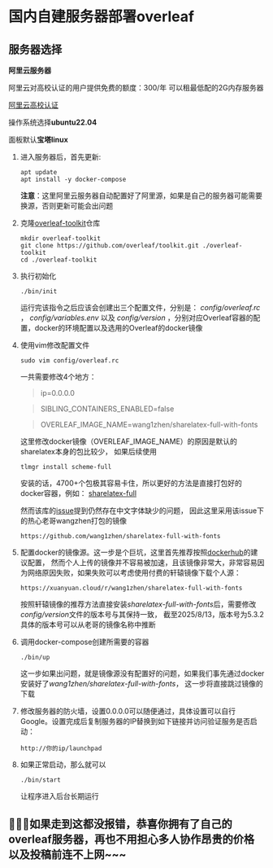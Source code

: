 # 国内自建服务器部署overleaf

## 服务器选择

**阿里云服务器**

阿里云对高校认证的用户提供免费的额度：300/年 可以租最低配的2G内存服务器

[阿里云高校认证](https://www.aliyun.com/benefit/select/gaoxiao)

操作系统选择**ubuntu22.04** 

面板默认**宝塔linux**

1.  进入服务器后，首先更新:

        apt update
        apt install -y docker-compose
      **注意**：这里阿里云服务器自动配置好了阿里源，如果是自己的服务器可能需要换源，否则更新可能会出问题

2.  克隆[overleaf-toolkit](https://github.com/overleaf/toolkit)仓库

        mkdir overleaf-toolkit
        git clone https://github.com/overleaf/toolkit.git ./overleaf-toolkit
        cd ./overleaf-toolkit
    
3.  执行初始化

        ./bin/init
      运行完该指令之后应该会创建出三个配置文件，分别是： *config/overleaf.rc* ， *config/variables.env* 以及 *config/version* ，分别对应Overleaf容器的配置，docker的环境配置以及选用的Overleaf的docker镜像

4.  使用vim修改配置文件

        sudo vim config/overleaf.rc
    一共需要修改4个地方：

    >  ip=0.0.0.0

    >  SIBLING_CONTAINERS_ENABLED=false

    >  OVERLEAF_IMAGE_NAME=wang1zhen/sharelatex-full-with-fonts
    
    这里修改docker镜像（OVERLEAF_IMAGE_NAME）的原因是默认的sharelatex本身的包比较少，
    如果后续使用

        tlmgr install scheme-full
    
    安装的话，4700+个包极其容易卡住，所以更好的方法是直接打包好的docker容器，例如：
    [sharelatex-full](https://github.com/tuetenk0pp/sharelatex-full)

    然而该库的[issue](https://github.com/tuetenk0pp/sharelatex-full/issues/72#issuecomment-2555964857)提到仍然存在中文字体缺少的问题，
    因此这里采用该issue下的热心老哥wangzhen打包的镜像
    
        https://github.com/wang1zhen/sharelatex-full-with-fonts

5.  配置docker的镜像源。这一步是个巨坑，这里首先推荐按照[dockerhub](https://github.com/dongyubin/DockerHub)的建议配置，
然而个人上传的镜像并不容易被加速，且该镜像非常大，非常容易因为网络原因失败，如果失败可以考虑使用付费的轩辕镜像下载个人源：

        https://xuanyuan.cloud/r/wang1zhen/sharelatex-full-with-fonts

    按照轩辕镜像的推荐方法直接安装*sharelatex-full-with-fonts*后，需要修改*config/version*文件的版本号与其保持一致，
    截至2025/8/13，版本号为5.3.2 具体的版本号可以从老哥的镜像名称中推断

6.  调用docker-compose创建所需要的容器

        ./bin/up

    这一步如果出问题，就是镜像源没有配置好的问题，如果我们事先通过docker安装好了*wang1zhen/sharelatex-full-with-fonts*，
    这一步将直接跳过镜像的下载

7.  修改服务器的防火墙，设置0.0.0.0可以随便通过，具体设置可以自行Google。设置完成后复制服务器的IP替换到如下链接并访问验证服务是否启动：

        http://你的ip/launchpad
    
8.  如果正常启动，那么就可以

        ./bin/start

    让程序进入后台长期运行

## 🎉🎉🎉如果走到这都没报错，恭喜你拥有了自己的overleaf服务器，再也不用担心多人协作昂贵的价格以及投稿前连不上网~~~
   
